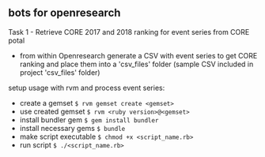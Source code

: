 ## bots for openresearch
Task 1 - Retrieve CORE 2017 and 2018 ranking for event series from CORE potal
* from within Openresearch generate a CSV with event series to get CORE ranking and place them into a 'csv_files' folder (sample CSV included in project 'csv_files' folder)

setup usage with rvm and process event series:
* create a gemset
`$ rvm gemset create <gemset>`
* use created gemset
`$ rvm <ruby version>@<gemset>`
* install bundler gem
`$ gem install bundler`
* install necessary gems
`$ bundle`
* make script executable
`$ chmod +x <script_name.rb>`
* run script
`$ ./<script_name.rb>`
